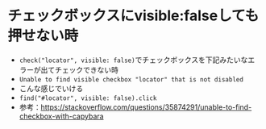 # チェックボックスにvisible:falseしても押せない時
- `check("locator", visible: false)`でチェックボックスを下記みたいなエラーが出てチェックできない時
- `Unable to find visible checkbox "locator" that is not disabled`
- こんな感じでいける
- `find("#locator", visible: false).click`
- 参考：https://stackoverflow.com/questions/35874291/unable-to-find-checkbox-with-capybara
